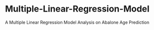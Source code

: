 # Multiple-Linear-Regression-Model
A Multiple Linear Regression Model Analysis on Abalone Age Prediction 
